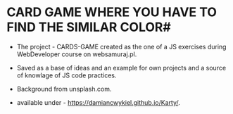 # CARD GAME WHERE YOU HAVE TO FIND THE SIMILAR COLOR#
* The project - CARDS-GAME created as the one of a JS exercises during WebDeveloper course on websamuraj.pl.
* Saved as a base of ideas and an example for own projects and a source of knowlage of JS code practices.
* Background from unsplash.com.

* available under - https://damiancwykiel.github.io/Karty/.
